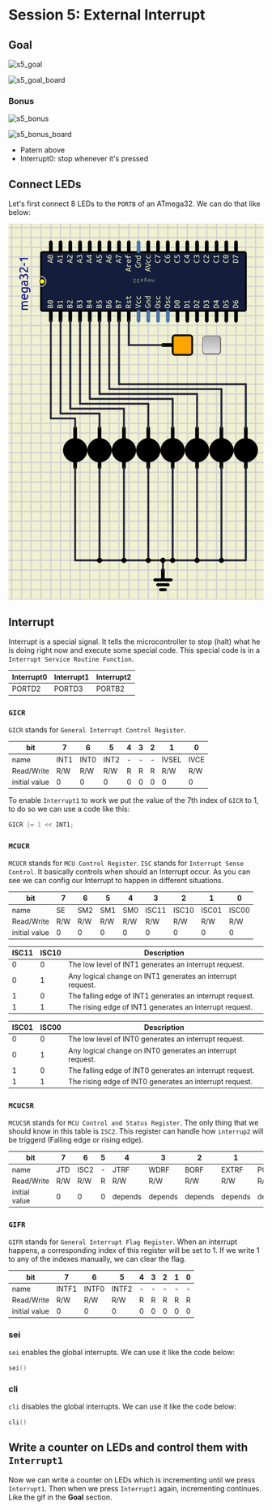 # Session 5: External Interrupt

## Goal

![s5_goal](figures/s5_goal.gif)

![s5_goal_board](figures/s5_goal_board.gif)

### Bonus

![s5_bonus](figures/s5_bonus.gif)

![s5_bonus_board](figures/s5_bonus_board.gif)

* Patern above
* Interrupt0: stop whenever it's pressed

## Connect LEDs

Let's first connect 8 LEDs to the `PORTB` of an ATmega32.
We can do that like below:

![s5_connecting_leds](figures/s5_connecting_leds.png)

## Interrupt

Interrupt is a special signal.
It tells the microcontroller to stop (halt)
what he is doing right now and execute some
special code.
This special code is in a `Interrupt Service Routine Function`.

| Interrupt0 | Interrupt1 | Interrupt2 |
| ---------- | ---------- | ---------- |
| PORTD2     | PORTD3     | PORTB2     |

### `GICR`

`GICR` stands for `General Interrupt Control Register`.

| bit           | 7    | 6    | 5    | 4   | 3   | 2   | 1     | 0    |
| ------------- | ---- | ---- | ---- | --- | --- | --- | ----- | ---- |
| name          | INT1 | INT0 | INT2 | -   | -   | -   | IVSEL | IVCE |
| Read/Write    | R/W  | R/W  | R/W  | R   | R   | R   | R/W   | R/W  |
| initial value | 0    | 0    | 0    | 0   | 0   | 0   | 0     | 0    |

To enable `Interrupt1` to work we put the value of the 7th index of `GICR` to 1,
to do so we can use a code like this:

```c
GICR |= 1 << INT1;
```

### `MCUCR`

`MCUCR` stands for `MCU Control Register`.
`ISC` stands for `Interrupt Sense Control`.
It basically controls when should an Interrupt occur.
As you can see we can config our Interrupt to happen in different situations.

| bit           | 7   | 6   | 5   | 4   | 3     | 2     | 1     | 0     |
| ------------- | --- | --- | --- | --- | ----- | ----- | ----- | ----- |
| name          | SE  | SM2 | SM1 | SM0 | ISC11 | ISC10 | ISC01 | ISC00 |
| Read/Write    | R/W | R/W | R/W | R/W | R/W   | R/W   | R/W   | R/W   |
| initial value | 0   | 0   | 0   | 0   | 0     | 0     | 0     | 0     |

| ISC11 | ISC10 | Description                                                |
| ----- | ----- | ---------------------------------------------------------- |
| 0     | 0     | The low level of INT1 generates an interrupt request.      |
| 0     | 1     | Any logical change on INT1 generates an interrupt request. |
| 1     | 0     | The falling edge of INT1 generates an interrupt request.   |
| 1     | 1     | The rising edge of INT1 generates an interrupt request.    |

| ISC01 | ISC00 | Description                                                |
| ----- | ----- | ---------------------------------------------------------- |
| 0     | 0     | The low level of INT0 generates an interrupt request.      |
| 0     | 1     | Any logical change on INT0 generates an interrupt request. |
| 1     | 0     | The falling edge of INT0 generates an interrupt request.   |
| 1     | 1     | The rising edge of INT0 generates an interrupt request.    |

### `MCUCSR`

`MCUCSR` stands for `MCU Control and Status Register`.
The only thing that we should know in this table is `ISC2`.
This register can handle how `interrup2` will be triggerd
(Falling edge or rising edge).

| bit           | 7   | 6    | 5   | 4       | 3       | 2       | 1       | 0       |
| ------------- | --- | ---- | --- | ------- | ------- | ------- | ------- | ------- |
| name          | JTD | ISC2 | -   | JTRF    | WDRF    | BORF    | EXTRF   | PORF    |
| Read/Write    | R/W | R/W  | R   | R/W     | R/W     | R/W     | R/W     | R/W     |
| initial value | 0   | 0    | 0   | depends | depends | depends | depends | depends |

### `GIFR`

`GIFR` stands for `General Interrupt Flag Register`.
When an interrupt happens, a corresponding index of
this register will be set to 1.
If we write 1 to any of the indexes manually, we
can clear the flag.

| bit           | 7     | 6     | 5     | 4   | 3   | 2   | 1   | 0   |
| ------------- | ----- | ----- | ----- | --- | --- | --- | --- | --- |
| name          | INTF1 | INTF0 | INTF2 | -   | -   | -   | -   | -   |
| Read/Write    | R/W   | R/W   | R/W   | R   | R   | R   | R   | R   |
| initial value | 0     | 0     | 0     | 0   | 0   | 0   | 0   | 0   |

### sei

`sei` enables the global interrupts.
We can use it like the code below:

```cpp
sei()
```

### cli

`cli` disables the global interrupts.
We can use it like the code below:

```c
cli()
```

## Write a counter on LEDs and control them with `Interrupt1`

Now we can write a counter on LEDs which is incrementing until
we press `Interrupt1`.
Then when we press `Interrupt1` again, incrementing continues.
Like the gif in the **Goal** section.
